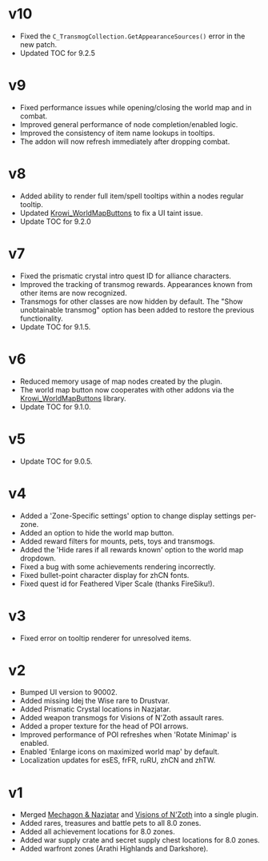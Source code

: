 # v10

* Fixed the `C_TransmogCollection.GetAppearanceSources()` error in the new patch.
* Updated TOC for 9.2.5

# v9

* Fixed performance issues while opening/closing the world map and in combat.
* Improved general performance of node completion/enabled logic.
* Improved the consistency of item name lookups in tooltips.
* The addon will now refresh immediately after dropping combat.

# v8

* Added ability to render full item/spell tooltips within a nodes regular tooltip.
* Updated [Krowi_WorldMapButtons](https://github.com/TheKrowi/Krowi_WorldMapButtons) to fix a UI taint issue.
* Update TOC for 9.2.0

# v7

* Fixed the prismatic crystal intro quest ID for alliance characters.
* Improved the tracking of transmog rewards. Appearances known from other items are now recognized.
* Transmogs for other classes are now hidden by default. The "Show unobtainable transmog" option has been added to restore the previous functionality.
* Update TOC for 9.1.5.

# v6

* Reduced memory usage of map nodes created by the plugin.
* The world map button now cooperates with other addons via the [Krowi_WorldMapButtons](https://github.com/TheKrowi/Krowi_WorldMapButtons) library.
* Update TOC for 9.1.0.

# v5

* Update TOC for 9.0.5.

# v4

* Added a 'Zone-Specific settings' option to change display settings per-zone.
* Added an option to hide the world map button.
* Added reward filters for mounts, pets, toys and transmogs.
* Added the 'Hide rares if all rewards known' option to the world map dropdown.
* Fixed a bug with some achievements rendering incorrectly.
* Fixed bullet-point character display for zhCN fonts.
* Fixed quest id for Feathered Viper Scale (thanks FireSiku!).

# v3

* Fixed error on tooltip renderer for unresolved items.

# v2

* Bumped UI version to 90002.
* Added missing Idej the Wise rare to Drustvar.
* Added Prismatic Crystal locations in Nazjatar.
* Added weapon transmogs for Visions of N'Zoth assault rares.
* Added a proper texture for the head of POI arrows.
* Improved performance of POI refreshes when 'Rotate Minimap' is enabled.
* Enabled 'Enlarge icons on maximized world map' by default.
* Localization updates for esES, frFR, ruRU, zhCN and zhTW.

# v1

* Merged [Mechagon & Nazjatar](https://www.curseforge.com/wow/addons/handynotes-mechagon-nazjatar) and [Visions of N'Zoth](https://www.curseforge.com/wow/addons/handynotes-visions-of-nzoth) into a single plugin.
* Added rares, treasures and battle pets to all 8.0 zones.
* Added all achievement locations for 8.0 zones.
* Added war supply crate and secret supply chest locations for 8.0 zones.
* Added warfront zones (Arathi Highlands and Darkshore).